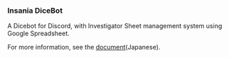 ### Insania DiceBot
A Dicebot for Discord, with Investigator Sheet management system using Google Spreadsheet.

For more information, see the [document]()(Japanese).

